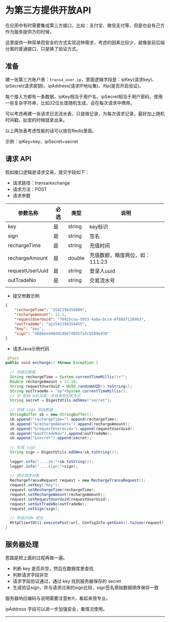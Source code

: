 #   为第三方提供开放API

在应用中有时需要集成第三方接口，比如：支付宝、微信支付等，但是也会有己方作为服务提供方的时候，

这里提供一种简单而安全的方式实现这种需求，考虑的因素比较少，就像是前后端分离的普通接口，只是换了验证方式。

##  准备

建一张第三方账户表：`transa_user_ip`，里面逻辑字段是：ipKey(请求key)、ipSecret(请求密钥)、ipAddress(请求IP地址集)、ifIp(是否开启验证)。

每个接入方都有一条数据，ipKey相当于用户名，ipSecret相当于用户密码，使用一些复杂字符串，比如32位长度随机生成，会在每次请求中携带。

可以考虑再建一张请求日志流水表，只是做记录，为每次请求记录，最好加上随机时间戳，扯皮的时候就拿出来。

以上两张表考虑性能的话可以放在Redis里面。

示例：ipKey=key、ipSecret=secret

##  请求 API

假如接口逻辑是请求交易，提交字段如下：

-   请求路径：transa/exchange
-   请求方法：POST
-   请求参数

|参数名称|必选|类型|说明|
|-------|----|---|---|
|key|是|string|key标识|
|sign|是|string|签名|
|rechargeTime|是|string|充值时间|
|rechargeAmount|是|double|充值数额，精度两位，如：111.23|
|requestUserUuid|是|string|登录人uuid|
|outTradeNo|是|string|交易流水号|
|||||

-   提交参数示例

``` Json
{
    "rechargeTime": "1542194359409",
    "rechargeAmount": 11.1,
    "requestUserUuid": "70925caa-5933-4a8a-bcc4-8f88d7116983",
    "outTradeNo": "xp1542194359455",
    "key": "key",
    "sign": "4686ee448dd14047d845fa3cb589e938"
}
```

-   请求Java示例代码

``` Java
 @Test
public void exchange() throws Exception {
  
  // 待提交数据
  String rechargeTime = System.currentTimeMillis()+"";
  Double rechargeAmount = 11.10;
  String requestUserUuid = UUID.randomUUID().toString();
  String outTradeNo = "xp"+System.currentTimeMillis();
  // 对 密钥 md5加密，文档表明加密方式
  String secret = DigestUtils.md5Hex("secret");
  
  // 拼接 sign 原始数据
  StringBuffer sb = new StringBuffer();
  sb.append("rechargeTime=").append(rechargeTime);
  sb.append("&rechargeAmount=").append(rechargeAmount);
  sb.append("&requestUserUuid=").append(requestUserUuid);
  sb.append("&outTradeNo=").append(outTradeNo);
  sb.append("&secret").append(secret);
  
  // 生成 sign
  String sign = DigestUtils.md5Hex(sb.toString());
  
  logger.info("....sb:"+sb.toString());
  logger.info("....sign:"+sign);
  
  // 提交请求对象
  RechargeTransaRequest request = new RechargeTransaRequest();
  request.setKey("key");
  request.setRechargeTime(rechargeTime);
  request.setRechargeAmount(rechargeAmount);
  request.setRequestUserUuid(requestUserUuid);
  request.setOutTradeNo(outTradeNo);
  request.setSign(sign);
  
  // 转成JSON 提交
  HttpClientUtil.executePost(url, ConfigInfo.getGson().toJson(request));
}

```

##  服务器处理

思路是把上面的过程再做一遍。

-   判断 key 是否非空，然后在数据库里查找
-   判断请求字段非空
-   请求字段验证通过，通过 key 找到服务器保存的 secret
-   生成验证sign，并与请求过来的sign比较，sign签名原始数据顺序保存一致

服务器响应编码与说明需要注意`整齐`，看起来很专业。

ipAddress 字段可以进一步加强安全，看情况使用。

----